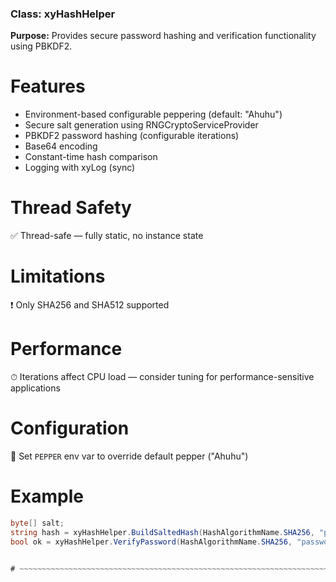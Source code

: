﻿### Class: xyHashHelper

**Purpose:** Provides secure password hashing and verification functionality using PBKDF2.

# Features
- Environment-based configurable peppering (default: "Ahuhu")
- Secure salt generation using RNGCryptoServiceProvider
- PBKDF2 password hashing (configurable iterations)
- Base64 encoding
- Constant-time hash comparison
- Logging with xyLog (sync)

# Thread Safety
✅ Thread-safe — fully static, no instance state

# Limitations
❗ Only SHA256 and SHA512 supported

# Performance
⏱ Iterations affect CPU load — consider tuning for performance-sensitive applications

# Configuration
🔧 Set `PEPPER` env var to override default pepper ("Ahuhu")

# Example
```csharp
byte[] salt;
string hash = xyHashHelper.BuildSaltedHash(HashAlgorithmName.SHA256, "password", out salt);
bool ok = xyHashHelper.VerifyPassword(HashAlgorithmName.SHA256, "password", hash);


# ~~~~~~~~~~~~~~~~~~~~~~~~~~~~~~~~~~~~~~~~~~~~~~~~~~~~~~~~~~~~~~~~~~~~~~~~~~~~~~~~~~~~~~~~~~~~~~~~~~~~~~


